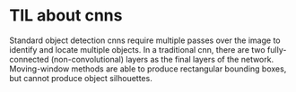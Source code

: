 # TIL about cnns
Standard object detection cnns require multiple passes over the image to identify and locate multiple objects.
In a traditional cnn, there are two fully-connected (non-convolutional) layers as the final layers of the network. 
Moving-window methods are able to produce rectangular bounding boxes, but cannot produce object silhouettes.

